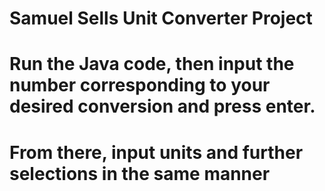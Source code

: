 # Samuel Sells Unit Converter Project
 
# Run the Java code, then input the number corresponding to your desired conversion and press enter.
# From there, input units and further selections in the same manner
